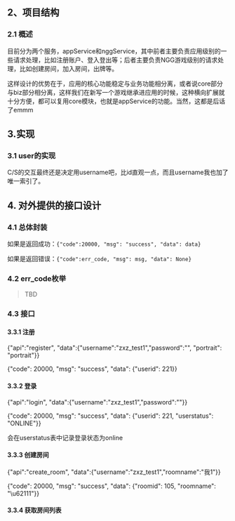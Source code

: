 ## 2、项目结构

### 2.1 概述

目前分为两个服务，appService和nggService，其中前者主要负责应用级别的一些请求处理，比如注册账户、登入登出等；后者主要负责NGG游戏级别的请求处理，比如创建房间，加入房间，出牌等。

这样设计的优势在于，应用的核心功能稳定与业务功能相分离，或者说core部分与biz部分相分离，这样我们在新写一个游戏继承进应用的时候，这种横向扩展就十分方便，都可以复用core模块，也就是appService的功能。当然，这都是后话了emmm


## 3.实现

### 3.1 user的实现

C/S的交互最终还是决定用username吧，比id直观一点，而且username我也加了唯一索引了。


## 4. 对外提供的接口设计

### 4.1 总体封装

如果是返回成功：`{"code":20000, "msg": "success", "data": data}`

如果是返回错误：`{"code":err_code, "msg": msg, "data": None}`

### 4.2 err_code枚举

> TBD


### 4.3 接口

#### 3.3.1 注册

{"api":"register", "data":{"username":"zxz_test1","password":"", "portrait": "portrait"}}

{"code": 20000, "msg": "success", "data": {"userid": 221}}

#### 3.3.2 登录

{"api":"login", "data":{"username":"zxz_test1","password":""}}

{"code": 20000, "msg": "success", "data": {"userid": 221, "userstatus": "ONLINE"}}

会在userstatus表中记录登录状态为online

#### 3.3.3 创建房间

{"api":"create_room", "data":{"username":"zxz_test1","roomname":"我1"}}

{"code": 20000, "msg": "success", "data": {"roomid": 105, "roomname": "\u62111"}}

#### 3.3.4 获取房间列表
